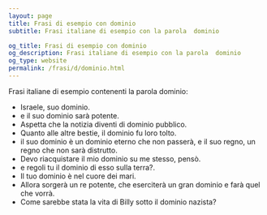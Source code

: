 ```yaml
---
layout: page
title: Frasi di esempio con dominio 
subtitle: Frasi italiane di esempio con la parola  dominio

og_title: Frasi di esempio con dominio 
og_description: Frasi italiane di esempio con la parola  dominio
og_type: website
permalink: /frasi/d/dominio.html
---
```


Frasi italiane di esempio contenenti la parola dominio:


- Israele, suo dominio.
- e il suo dominio sarà potente.
- Aspetta che la notizia diventi di dominio pubblico.
- Quanto alle altre bestie, il dominio fu loro tolto.
- il suo dominio è un dominio eterno che non passerà, e il suo regno, un regno che non sarà distrutto.
- Devo riacquistare il mio dominio su me stesso, pensò.
- e regoli tu il dominio di esso sulla terra?.
- Il tuo dominio è nel cuore dei mari.
- Allora sorgerà un re potente, che eserciterà un gran dominio e farà quel che vorrà.
- Come sarebbe stata la vita di Billy sotto il dominio nazista?
